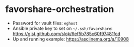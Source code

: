 favorshare-orchestration
========================

* Password for vault files: `eghost`
* Ansible private key to set on `~/.ssh/favorshare`: https://gist.github.com/slok/6ef5b785c60f97481fcd
* Up and running example: https://asciinema.org/a/10908

